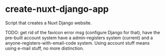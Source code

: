 # create-nuxt-django-app

Script that creates a Nuxt Django website.

TODO: get rid of the favicon error msg (configure Django for that), have the pre-built account system have a admin-registers system (current) and a anyone-registers-with-email-code system. Using account stuff means using e-mail stuff, no more distinction.
